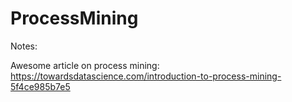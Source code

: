# ProcessMining

Notes:

Awesome article on process mining: https://towardsdatascience.com/introduction-to-process-mining-5f4ce985b7e5
